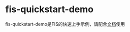 fis-quickstart-demo
===================

fis-quickstart-demo是FIS的快速上手示例，请配合[文档](http://hefangshi.github.io/fis-site/docs/beginning/getting-started.html)使用
